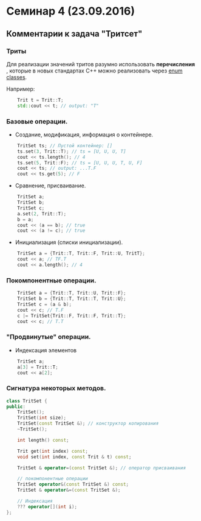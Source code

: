 # Семинар 4 (23.09.2016)

## Комментарии к задача "Тритсет"

### Триты

Для реализации значений тритов разумно использовать __перечисления__ , которые в новых стандартах C++ можно реализовать через [enum classes](http://en.cppreference.com/w/cpp/language/enum).

Например:
```C++
	Trit t = Trit::T;
	std::cout << t; // output: "T"
```

### Базовые операции.

- Создание, модификация, информация о контейнере.

```C++
	TritSet ts; // Пустой контейнер: []
	ts.set(3, Trit::T); // ts = [U, U, U, T]
	cout << ts.length(); // 4
	ts.set(5, Trit::F); // ts = [U, U, U, T, U, F]
	cout << ts; // output: ...T.F
	cout << ts.get(5); // F
```

- Сравнение, присваивание.

```C++
	TritSet a;
	TritSet b;
	TritSet c;
	a.set(2, Trit::T);
	b = a;
	cout << (a == b); // true
	cout << (a != c); // true
```

- Инициализация (списки инициализации).

```C++
	TritSet a = {Trit::T, Trit::F, Trit::U, TritT};
	cout << a; // TF.T
	cout << a.length(); // 4
```

### Покомпонентные операции.

```C++
	TritSet a = {Trit::T, Trit::U, Trit::F};
	TritSet b = {Trit::T, Trit::T, Trit::U};
	TritSet c = (a & b);
	cout << c; // T.F
	c |= TritSet{Trit::F, Trit::F, Trit::T};
	cout << c; // T.T
```

### "Продвинутые" операции.

- Индексация элементов

```C++
	TritSet a;
	a[3] = Trit::T;
	cout << a[2];
```

### Сигнатура некоторых методов.

```C++
class TritSet {
public:
	TritSet();
	TritSet(int size);
	TritSet(const TritSet &); // конструктор копирования
	~TritSet();

	int length() const;

	Trit get(int index) const;
	void set(int index, const Trit & t) const;

	TritSet & operator=(const TritSet &); // оператор присваивания

	// покомпонентные операции
	TritSet operator&(const TritSet &) const;
	TritSet & operator&=(const TritSet &);

	// Индексация
	??? operator[](int i);
};
```


